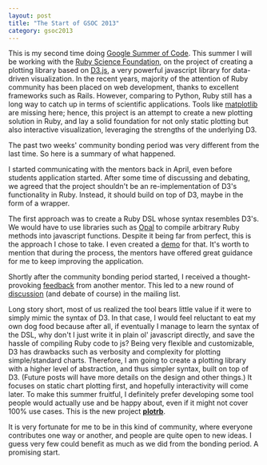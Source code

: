 ```yaml
---
layout: post
title: "The Start of GSOC 2013"
category: gsoc2013
---
```


This is my second time doing [Google Summer of Code](http://www.google-melange.com/gsoc/homepage/google/gsoc2013). This summer I will be working with the [Ruby Science Foundation](http://sciruby.com), on the project of creating a plotting library based on [D3.js](http://d3js.org), a very powerful javascript library for data-driven visualization. In the recent years, majority of the attention of Ruby community has been placed on web development, thanks to excellent frameworks such as Rails. However, comparing to Python, Ruby still has a long way to catch up in terms of scientific applications. Tools like [matplotlib](http://matplotlib.org) are missing here; hence, this project is an attempt to create a new plotting solution in Ruby, and lay a solid foundation for not only static plotting but also interactive visualization, leveraging the strengths of the underlying D3.

The past two weeks' community bonding period was very different from the last time. So here is a summary of what happened.

I started communicating with the mentors back in April, even before students application started. After some time of discussing and debating, we agreed that the project shouldn't be an re-implementation of D3's functionality in Ruby. Instead, it should build on top of D3, maybe in the form of a wrapper.

The first approach was to create a Ruby DSL whose syntax resembles D3's. We would have to use libraries such as [Opal](http://opalrb.org) to compile arbitrary Ruby methods into javascript functions. Despite it being far from perfect, this is the approach I chose to take. I even created a [demo](https://github.com/zuhao/d3rb) for that. It's worth to mention that during the process, the mentors have offered great guidance for me to keep improving the application.

Shortly after the community bonding period started, I received a thought-provoking [feedback](https://github.com/zuhao/d3rb/issues/1) from another mentor. This led to a new round of [discussion](https://groups.google.com/forum/?fromgroups#!topic/sciruby-dev/n9AkRDZM2no) (and debate of course) in the mailing list.

Long story short, most of us realized the tool bears little value if it were to simply mimic the syntax of D3. In that case, I would feel reluctant to eat my own dog food because after all, if eventually I manage to learn the syntax of the DSL, why don't I just write it in plain ol' javascript directly, and save the hassle of compiling Ruby code to js? Being very flexible and customizable, D3 has drawbacks such as verbosity and complexity for plotting simple/standard charts. Therefore, I am going to create a plotting library with a higher level of abstraction, and thus simpler syntax, built on top of D3. (Future posts will have more details on the design and other things.) It focuses on static chart plotting first, and hopefully interactivity will come later. To make this summer fruitful, I definitely prefer developing some tool people would actually use and be happy about, even if it might not cover 100% use cases. This is the new project [__plotrb__](https://github.com/zuhao/plotrb).

It is very fortunate for me to be in this kind of community, where everyone contributes one way or another, and people are quite open to new ideas. I guess very few could benefit as much as we did from the bonding period. A promising start.